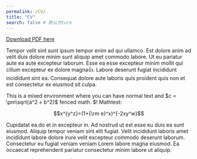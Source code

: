 ```yaml
---
permalink: /CV/
title: "CV"
search: false # 默认为ture
---
```


[Download PDF here](/cv/resume%.pdf)

Tempor velit sint sunt ipsum tempor enim ad qui ullamco. Est dolore anim ad velit duis dolore minim sunt aliquip amet commodo labore. Ut eu pariatur aute ea aute excepteur laborum. Esse ea esse excepteur minim mollit qui cillum excepteur ex dolore magna:+1:.
Labore deserunt fugiat incididunt incididunt sint ea. Consequat dolore aute laboris quis proident quis non et est consectetur ex eiusmod sit culpa.

This is a mixed environment where you can have normal text and $c = \pm\sqrt{a^2 + b^2}$ fenced math. \$!
Mathtest:

$$x^{y^z}=(1+{\rm e}^x)^{-2xy^w}$$

Cupidatat ea do et in excepteur in. Ad nostrud ut est esse eu duis ea sunt eiusmod. Aliquip tempor veniam sint elit fugiat. Velit incididunt laboris amet incididunt labore dolore irure velit excepteur commodo deserunt laborum. Consectetur eu fugiat veniam veniam Lorem labore magna eiusmod. Ea occaecat reprehenderit pariatur consectetur minim labore ut aliquip.
